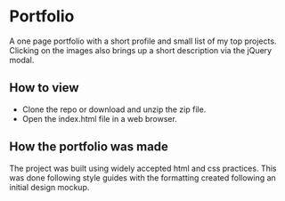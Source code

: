 # Portfolio

A one page portfolio with a short profile and small list of my top projects. Clicking on the images also brings up a short description via the jQuery modal.

## How to view

- Clone the repo or download and unzip the zip file.
- Open the index.html file in a web browser.

## How the portfolio was made

The project was built using widely accepted html and css practices. This was done following style guides with the formatting created following an initial design mockup.
